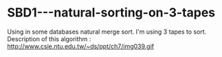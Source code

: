 # SBD1---natural-sorting-on-3-tapes
Using in some databases natural merge sort.
I'm using 3 tapes to sort.
Description of this algorithm : http://www.csie.ntu.edu.tw/~ds/ppt/ch7/img039.gif
